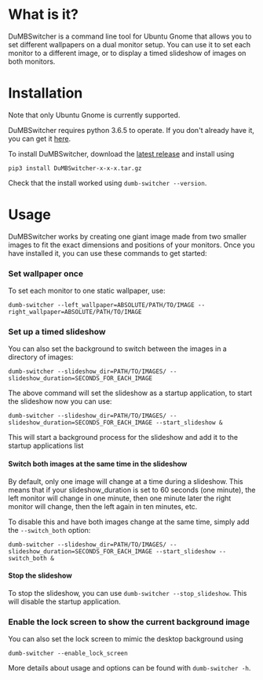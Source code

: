 # What is it?
DuMBSwitcher is a command line tool for Ubuntu Gnome that allows you to set different wallpapers on a dual monitor setup.  You can use it to set each 
monitor to a different image, or to display a timed slideshow of images on both monitors. 

# Installation
Note that only Ubuntu Gnome is currently supported.

DuMBSwitcher requires python 3.6.5 to operate.  If you don't already have it, you can get it [here](https://www.python.org/).

To install DuMBSwitcher, download the 
[latest release](https://github.com/KyleS22/DuMBSwitcher/releases/latest) and install using

`pip3 install DuMBSwitcher-x-x-x.tar.gz`

Check that the install worked using `dumb-switcher --version`.

# Usage
DuMBSwitcher works by creating one giant image made from two smaller images to fit the exact dimensions and positions of your monitors.  Once you have installed it, you can use these commands to get started:

### Set wallpaper once

To set each monitor to one static wallpaper, use:

`dumb-switcher --left_wallpaper=ABSOLUTE/PATH/TO/IMAGE --right_wallpaper=ABSOLUTE/PATH/TO/IMAGE`

### Set up a timed slideshow

You can also set the background to switch between the images in a directory of images:

`dumb-switcher --slideshow_dir=PATH/TO/IMAGES/ --slideshow_duration=SECONDS_FOR_EACH_IMAGE`

The above command will set the slideshow as a startup application, to start the slideshow now you can use:

`dumb-switcher --slideshow_dir=PATH/TO/IMAGES/ --slideshow_duration=SECONDS_FOR_EACH_IMAGE --start_slideshow &`

This will start a background process for the slideshow and add it to the startup applications list

#### Switch both images at the same time in the slideshow

By default, only one image will change at a time during a slideshow.  This means that if your slideshow_duration is set to 60 seconds (one minute), the left monitor will change in one minute, then one minute later the right monitor will change, then the left again in ten minutes, etc.

To disable this and have both images change at the same time, simply add the `--switch_both` option:

`dumb-switcher --slideshow_dir=PATH/TO/IMAGES/ --slideshow_duration=SECONDS_FOR_EACH_IMAGE --start_slideshow --switch_both &`

#### Stop the slideshow

To stop the slideshow, you can use `dumb-switcher --stop_slideshow`.  This will disable the startup application.

### Enable the lock screen to show the current background image

You can also set the lock screen to mimic the desktop background using

 `dumb-switcher --enable_lock_screen`

More details about usage and options can be found with `dumb-switcher -h`.